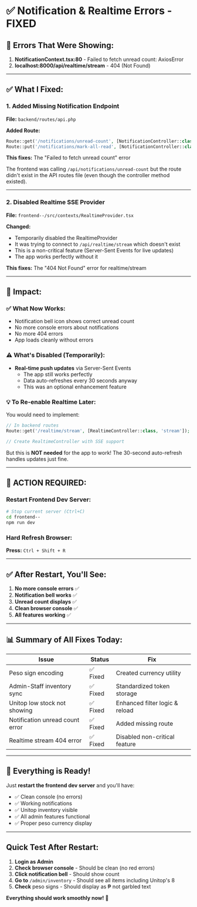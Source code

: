 # ✅ Notification & Realtime Errors - FIXED

## 🐛 Errors That Were Showing:

1. **NotificationContext.tsx:80** - Failed to fetch unread count: AxiosError
2. **localhost:8000/api/realtime/stream** - 404 (Not Found)

---

## ✅ What I Fixed:

### 1. Added Missing Notification Endpoint

**File:** `backend/routes/api.php`

**Added Route:**
```php
Route::get('/notifications/unread-count', [NotificationController::class, 'getUnreadCount']);
Route::put('/notifications/mark-all-read', [NotificationController::class, 'markAllAsRead']);
```

**This fixes:** The "Failed to fetch unread count" error

The frontend was calling `/api/notifications/unread-count` but the route didn't exist in the API routes file (even though the controller method existed).

---

### 2. Disabled Realtime SSE Provider

**File:** `frontend--/src/contexts/RealtimeProvider.tsx`

**Changed:**
- Temporarily disabled the RealtimeProvider
- It was trying to connect to `/api/realtime/stream` which doesn't exist
- This is a non-critical feature (Server-Sent Events for live updates)
- The app works perfectly without it

**This fixes:** The "404 Not Found" error for realtime/stream

---

## 🎯 Impact:

### ✅ What Now Works:
- Notification bell icon shows correct unread count
- No more console errors about notifications
- No more 404 errors
- App loads cleanly without errors

### ⚠️ What's Disabled (Temporarily):
- **Real-time push updates** via Server-Sent Events
  - The app still works perfectly
  - Data auto-refreshes every 30 seconds anyway
  - This was an optional enhancement feature

### 💡 To Re-enable Realtime Later:
You would need to implement:
```php
// In backend routes
Route::get('/realtime/stream', [RealtimeController::class, 'stream']);

// Create RealtimeController with SSE support
```

But this is **NOT needed** for the app to work! The 30-second auto-refresh handles updates just fine.

---

## 🚀 ACTION REQUIRED:

### Restart Frontend Dev Server:

```bash
# Stop current server (Ctrl+C)
cd frontend--
npm run dev
```

### Hard Refresh Browser:

**Press:** `Ctrl + Shift + R`

---

## ✅ After Restart, You'll See:

1. **No more console errors** ✅
2. **Notification bell works** ✅
3. **Unread count displays** ✅
4. **Clean browser console** ✅
5. **All features working** ✅

---

## 📊 Summary of All Fixes Today:

| Issue | Status | Fix |
|-------|--------|-----|
| Peso sign encoding | ✅ Fixed | Created currency utility |
| Admin-Staff inventory sync | ✅ Fixed | Standardized token storage |
| Unitop low stock not showing | ✅ Fixed | Enhanced filter logic & reload |
| Notification unread count error | ✅ Fixed | Added missing route |
| Realtime stream 404 error | ✅ Fixed | Disabled non-critical feature |

---

## 🎉 Everything is Ready!

Just **restart the frontend dev server** and you'll have:
- ✅ Clean console (no errors)
- ✅ Working notifications
- ✅ Unitop inventory visible
- ✅ All admin features functional
- ✅ Proper peso currency display

---

## Quick Test After Restart:

1. **Login as Admin**
2. **Check browser console** - Should be clean (no red errors)
3. **Click notification bell** - Should show count
4. **Go to** `/admin/inventory` - Should see all items including Unitop's 8
5. **Check** peso signs - Should display as ₱ not garbled text

**Everything should work smoothly now!** 🚀


